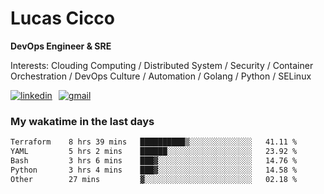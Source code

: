 # Lucas Cicco

**DevOps Engineer & SRE**

Interests: Clouding Computing / Distributed System / Security / Container Orchestration / DevOps Culture / Automation / Golang / Python / SELinux
 
<div style="display: flex; align-items: center; gap: 10px;">
  <a href="https://www.linkedin.com/in/lucas-vitor-de-cicco" target="_blank">
    <img
      src="https://img.shields.io/badge/-LinkedIn-%230077B5?style=for-the-badge&logo=linkedin&logoColor=white"
      alt="linkedin"
      target="_blank" 
    />
  </a>
  <a href="mailto:lucasvitorx1@gmail.com">
      <img
        src="https://img.shields.io/badge/-Gmail-%23333?style=for-the-badge&logo=gmail&logoColor=white"
        alt="gmail"
        target="_blank"
      />
  </a>
</div>

### My wakatime in the last days

<!--START_SECTION:waka-->

```txt
Terraform    8 hrs 39 mins   ██████████▒░░░░░░░░░░░░░░   41.11 %
YAML         5 hrs 2 mins    ██████░░░░░░░░░░░░░░░░░░░   23.92 %
Bash         3 hrs 6 mins    ███▓░░░░░░░░░░░░░░░░░░░░░   14.76 %
Python       3 hrs 4 mins    ███▓░░░░░░░░░░░░░░░░░░░░░   14.58 %
Other        27 mins         ▓░░░░░░░░░░░░░░░░░░░░░░░░   02.18 %
```

<!--END_SECTION:waka-->
